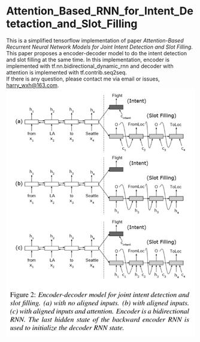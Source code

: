 # Attention_Based_RNN_for_Intent_Detetaction_and_Slot_Filling
This is a simplified tensorflow implementation of paper *Attention-Based Recurrent Neural Network Models for Joint Intent Detection and Slot Filling*.  
This paper proposes a encoder-decoder model to do the intent detection and slot filling at the same time. In this implementation, encoder is implemented with tf.nn.bidirectional_dynamic_rnn and decoder with attention is implemented with tf.contrib.seq2seq.  
If there is any question, please contact me via email or issues, harry_wxh@163.com.  
![Proposed model](https://github.com/HarryWuxh/Attention_Based_RNN_for_Intent_Detetaction_and_Slot_Filling/blob/master/img/encoder-decoder%20model.PNG)
